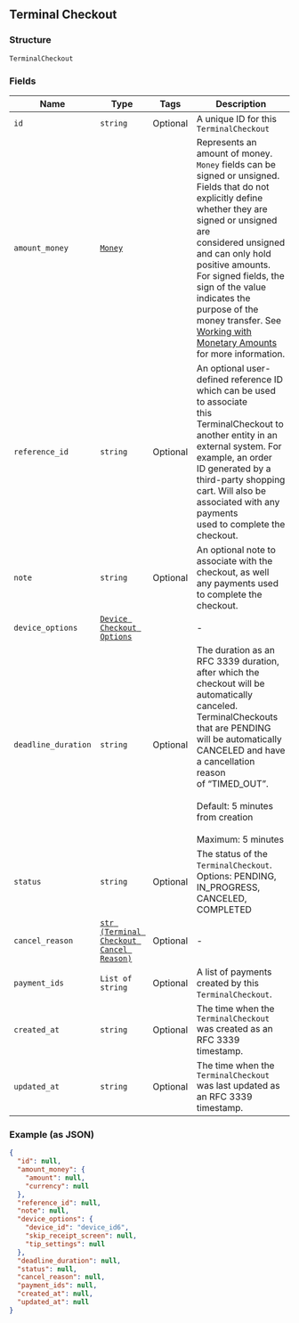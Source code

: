 ## Terminal Checkout

### Structure

`TerminalCheckout`

### Fields

| Name | Type | Tags | Description |
|  --- | --- | --- | --- |
| `id` | `string` | Optional | A unique ID for this `TerminalCheckout` |
| `amount_money` | [`Money`](/doc/models/money.md) |  | Represents an amount of money. `Money` fields can be signed or unsigned.<br>Fields that do not explicitly define whether they are signed or unsigned are<br>considered unsigned and can only hold positive amounts. For signed fields, the<br>sign of the value indicates the purpose of the money transfer. See<br>[Working with Monetary Amounts](https://developer.squareup.com/docs/build-basics/working-with-monetary-amounts)<br>for more information. |
| `reference_id` | `string` | Optional | An optional user-defined reference ID which can be used to associate<br>this TerminalCheckout to another entity in an external system. For example, an order<br>ID generated by a third-party shopping cart. Will also be associated with any payments<br>used to complete the checkout. |
| `note` | `string` | Optional | An optional note to associate with the checkout, as well any payments used to complete the checkout. |
| `device_options` | [`Device Checkout Options`](/doc/models/device-checkout-options.md) |  | - |
| `deadline_duration` | `string` | Optional | The duration as an RFC 3339 duration, after which the checkout will be automatically canceled.<br>TerminalCheckouts that are PENDING will be automatically CANCELED and have a cancellation reason<br>of “TIMED\_OUT”.<br><br>Default: 5 minutes from creation<br><br>Maximum: 5 minutes |
| `status` | `string` | Optional | The status of the `TerminalCheckout`.<br>Options: PENDING, IN\_PROGRESS, CANCELED, COMPLETED |
| `cancel_reason` | [`str (Terminal Checkout Cancel Reason)`](/doc/models/terminal-checkout-cancel-reason.md) | Optional | - |
| `payment_ids` | `List of string` | Optional | A list of payments created by this `TerminalCheckout`. |
| `created_at` | `string` | Optional | The time when the `TerminalCheckout` was created as an RFC 3339 timestamp. |
| `updated_at` | `string` | Optional | The time when the `TerminalCheckout` was last updated as an RFC 3339 timestamp. |

### Example (as JSON)

```json
{
  "id": null,
  "amount_money": {
    "amount": null,
    "currency": null
  },
  "reference_id": null,
  "note": null,
  "device_options": {
    "device_id": "device_id6",
    "skip_receipt_screen": null,
    "tip_settings": null
  },
  "deadline_duration": null,
  "status": null,
  "cancel_reason": null,
  "payment_ids": null,
  "created_at": null,
  "updated_at": null
}
```

